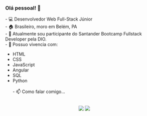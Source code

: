 ### Olá pessoal! 👋

<div>
- 💻 Desenvolvedor Web Full-Stack Júnior <br>
- 🏠 Brasileiro, moro em Belém, PA <br>
- 🔭 Atualmente sou participante do Santander Bootcamp Fullstack Developer pela DIO. <br>
- 🌱 Possuo vivencia com: <br>
  <ul>
       <li>HTML</li>
       <li>CSS</li>
       <li>JavaScript</li>
       <li>Angular</li>
       <li>SQL</li>
       <li>Python</li><br>
- 📫 Como falar comigo... 
</div>
 
 <div align="center">
 <br>
<a href="https://www.linkedin.com/in/ednaldo-fran%C3%A7a-a93665237/" target="_blank"><img src="https://img.shields.io/badge/-LinkedIn-%230077B5?style=for-the-badge&logo=linkedin&logoColor=white" target="_blank"></a> 
<a href="mailto:ednaldow.correa@gmail.com" target="_blank"><img src="https://img.shields.io/badge/Gmail-D14836?style=for-the-badge&logo=gmail&logoColor=white" target="_blank"></a> 
</div>
